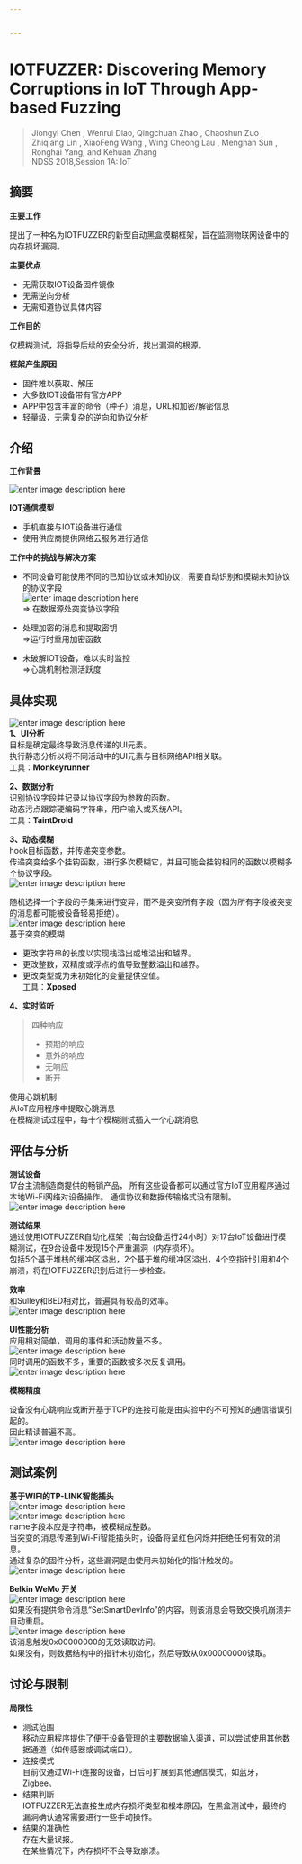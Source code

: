 ```yaml
---


---
```


<h1 id="iotfuzzer-discovering-memory-corruptions-in-iot-through-app-based-fuzzing">IOTFUZZER: Discovering Memory Corruptions in IoT Through App-based Fuzzing</h1>
<blockquote>
<p>Jiongyi Chen , Wenrui Diao, Qingchuan Zhao , Chaoshun Zuo , Zhiqiang Lin , XiaoFeng Wang , Wing Cheong Lau , Menghan Sun , Ronghai Yang, and Kehuan Zhang<br>
NDSS 2018,Session 1A: IoT</p>
</blockquote>
<h2 id="摘要">摘要</h2>
<p><strong>主要工作</strong></p>
<p>提出了一种名为IOTFUZZER的新型自动黑盒模糊框架，旨在监测物联网设备中的内存损坏漏洞。</p>
<p><strong>主要优点</strong></p>
<ul>
<li>无需获取IOT设备固件镜像</li>
<li>无需逆向分析</li>
<li>无需知道协议具体内容</li>
</ul>
<p><strong>工作目的</strong></p>
<p>仅模糊测试，将指导后续的安全分析，找出漏洞的根源。</p>
<p><strong>框架产生原因</strong></p>
<ul>
<li>固件难以获取、解压</li>
<li>大多数IOT设备带有官方APP</li>
<li>APP中包含丰富的命令（种子）消息，URL和加密/解密信息</li>
<li>轻量级，无需复杂的逆向和协议分析</li>
</ul>
<h2 id="介绍">介绍</h2>
<p><strong>工作背景</strong></p>
<p><img src="https://lh3.googleusercontent.com/Q23gBD8ul6_VXeoefM8VjxJNFDN9WEVQdOFSHzPm0im1-Sz2kYNRoB_2RUOIDA4APEDTLRw3hzA" alt="enter image description here"></p>
<p><strong>IOT通信模型</strong></p>
<ul>
<li>手机直接与IOT设备进行通信</li>
<li>使用供应商提供网络云服务进行通信</li>
</ul>
<p><strong>工作中的挑战与解决方案</strong></p>
<ul>
<li>
<p>不同设备可能使用不同的已知协议或未知协议，需要自动识别和模糊未知协议的协议字段<br>
<img src="https://lh3.googleusercontent.com/HMtn-PJtlk-lb3s7TEU8_-5d_ZAk0_YYlAzC8G_8A1gemaQJk0j3lWXzeAGcer8sR85nSTnL48c=s1200" alt="enter image description here"><br>
=&gt; 在数据源处突变协议字段</p>
</li>
<li>
<p>处理加密的消息和提取密钥<br>
=&gt;运行时重用加密函数</p>
</li>
<li>
<p>未破解IOT设备，难以实时监控<br>
=&gt;心跳机制检测活跃度</p>
</li>
</ul>
<h2 id="具体实现">具体实现</h2>
<p><img src="https://lh3.googleusercontent.com/ubu091hX0Uncs7B24gT0UOEBuo_RaXzKvls-cHsD-nLDEpeJ9Yg1LTQ41XsrrAVWedXbfzlBJrY=s1000" alt="enter image description here"><br>
<strong>1、UI分析</strong><br>
目标是确定最终导致消息传递的UI元素。<br>
执行静态分析以将不同活动中的UI元素与目标网络API相关联。<br>
工具：<strong>Monkeyrunner</strong></p>
<p><strong>2、数据分析</strong><br>
识别协议字段并记录以协议字段为参数的函数。<br>
动态污点跟踪硬编码字符串，用户输入或系统API。<br>
工具：<strong>TaintDroid</strong></p>
<p><strong>3、动态模糊</strong><br>
hook目标函数，并传递突变参数。<br>
传递突变给多个挂钩函数，进行多次模糊它，并且可能会挂钩相同的函数以模糊多个协议字段。<br>
<img src="https://lh3.googleusercontent.com/xItLjIgdJYcPcigl7AbbCxGnKOWHOKQdMAytqCI-M5eU9MA9YhNbTBP6v0lIQ_5cIRnEOi8YcIY" alt="enter image description here"></p>
<p>随机选择一个字段的子集来进行变异，而不是突变所有字段（因为所有字段被突变的消息都可能被设备轻易拒绝）。<br>
<img src="https://lh3.googleusercontent.com/gge81VWYKlFLD3Xw2Qby7H3bGWRF2f5flvNKgMZPsq3CtzlXXphpM7GoUNIjI71Y9Z1ecNyOmMQ" alt="enter image description here"><br>
基于突变的模糊</p>
<ul>
<li>更改字符串的长度以实现栈溢出或堆溢出和越界。</li>
<li>更改整数，双精度或浮点的值导致整数溢出和越界。</li>
<li>更改类型或为未初始化的变量提供空值。<br>
工具：<strong>Xposed</strong></li>
</ul>
<p><strong>4、实时监听</strong></p>
<blockquote>
<p>四种响应</p>
<ul>
<li>预期的响应</li>
<li>意外的响应</li>
<li>无响应</li>
<li>断开</li>
</ul>
</blockquote>
<p>使用心跳机制<br>
从IoT应用程序中提取心跳消息<br>
在模糊测试过程中，每十个模糊测试插入一个心跳消息</p>
<h2 id="评估与分析">评估与分析</h2>
<p><strong>测试设备</strong><br>
17台主流制造商提供的畅销产品， 所有这些设备都可以通过官方IoT应用程序通过本地Wi-Fi网络对设备操作。 通信协议和数据传输格式没有限制。<br>
<img src="https://lh3.googleusercontent.com/mcv7bN_h-ECV8eNfuDECNOMtOjSk60lFECDzFyka3Yqp8d6C3IutsSGj2oaDZef7WO-Q5M0msUo=s600" alt="enter image description here"></p>
<p><strong>测试结果</strong><br>
通过使用IOTFUZZER自动化框架（每台设备运行24小时）对17台IoT设备进行模糊测试，在9台设备中发现15个严重漏洞（内存损坏）。<br>
包括5个基于堆栈的缓冲区溢出，2个基于堆的缓冲区溢出，4个空指针引用和4个崩溃，将在IOTFUZZER识别后进行一步检查。<br>
<img src="https://lh3.googleusercontent.com/WgXAIgMygLbU22eK2RX_eeoIARLgi8wwcDDIawOe4fDPyX43PDhdjwVg8HHK0E5U3Fm3CLx1aGM=s1000" alt=""></p>
<p><strong>效率</strong><br>
和Sulley和BED相对比，普遍具有较高的效率。<br>
<img src="https://lh3.googleusercontent.com/2hI17daHWtxwT3H5XV9icDnLcL5cNtEX8gj7L7a2sm7aojSfCX8uMlOhvGx7NVnWUOtQFE6hR6g=s1100" alt="enter image description here"></p>
<p><strong>UI性能分析</strong><br>
应用相对简单，调用的事件和活动数量不多。<br>
<img src="https://lh3.googleusercontent.com/mvRfVZeT99rFmscbQ6zM8eOpaS-Qcr-mASI6G3agX0S-CH-JpBPwOS8Pif86J0FnSG-CxjWVwZo=s1000" alt="enter image description here"><br>
同时调用的函数不多，重要的函数被多次反复调用。<br>
<img src="https://lh3.googleusercontent.com/sYXIewLPirPrkocjVSUfqDBTXadxJIzFyukeJj5unFIe7LmX47wgo9lnozzdLNgHWBpip6fdATo=s1000" alt="enter image description here"></p>
<p><strong>模糊精度</strong></p>
<p>设备没有心跳响应或断开基于TCP的连接可能是由实验中的不可预知的通信错误引起的。<br>
因此精读普遍不高。<br>
<img src="https://lh3.googleusercontent.com/H_oDo4tII9LAJgFZmfmnc2K0-Noc9Y4o4gzu8NYkW3VH_Ss1ymf2AJsfcCR0u6DcXWj_gNSwA34=s1000" alt="enter image description here"></p>
<h2 id="测试案例">测试案例</h2>
<p><strong>基于WIFI的TP-LINK智能插头</strong><br>
<img src="https://lh3.googleusercontent.com/7iJ98IKrOBPz2DHxzgfW70w12hAmF-ypIdEE67IuUEnFJmMWjHlnJDvxP7Uwt0Id4c6Pip-WTMU=s1000" alt="enter image description here"><br>
<img src="https://lh3.googleusercontent.com/EvmBRWJZjjkeISPreIyg0AaR_k0WGyJrJoqw792s9SZTQI6KWD7P-aoPI-kq9CKZgJLH5BM0ovU=s1000" alt="enter image description here"><br>
name字段本应是字符串，被模糊成整数。<br>
当突变的消息传递到Wi-Fi智能插头时，设备将呈红色闪烁并拒绝任何有效的消息。<br>
通过复杂的固件分析，这些漏洞是由使用未初始化的指针触发的。<br>
<img src="https://lh3.googleusercontent.com/_XdfTZHd0KHgpY9WK-vkWgqs7FL4D7zO69DQYm5G-_9iTpnpUyevug0oVgrcSlUzbmszW3G9TaU=s1000" alt="enter image description here"></p>
<p><strong>Belkin WeMo 开关</strong><br>
<img src="https://lh3.googleusercontent.com/yxm5VgfQ1p4mPVOYPIsBkdBBxiCEvdjbZxRVNDNC1jFejygDMB0yBIsT1ruqR77MS_qcTEdXNVc=s1000" alt="enter image description here"><br>
如果没有提供命令消息“SetSmartDevInfo”的内容，则该消息会导致交换机崩溃并自动重启。<br>
<img src="https://lh3.googleusercontent.com/zv4dIq4gxrVrqe9ZeiOLkNjxhP5r83P1NDrgxOpvw5o_SNJt_FvqdbOpa7o_HQ5Yid_gW6y9emg=s10000" alt="enter image description here"><br>
该消息触发0x00000000的无效读取访问。<br>
<img src="https://lh3.googleusercontent.com/3CDa0uvEAIuE9ULEnjfYeqgpJaB4TFYQXt13x8meg90d16JElJZ5EbU5SDmvsKG55DdSEndjZ-s=s10000" alt=""><br>
如果没有，则数据结构中的指针未初始化，然后导致从0x00000000读取。</p>
<h2 id="讨论与限制">讨论与限制</h2>
<p><strong>局限性</strong></p>
<ul>
<li>测试范围<br>
移动应用程序提供了便于设备管理的主要数据输入渠道，可以尝试使用其他数据通道（如传感器或调试端口）。</li>
<li>连接模式<br>
目前仅通过Wi-Fi连接的设备，日后可扩展到其他通信模式，如蓝牙，Zigbee。</li>
<li>结果判断<br>
IOTFUZZER无法直接生成内存损坏类型和根本原因，在黑盒测试中，最终的漏洞确认通常需要进行一些手动操作。</li>
<li>结果的准确性<br>
存在大量误报。<br>
在某些情况下，内存损坏不会导致崩溃。</li>
</ul>

